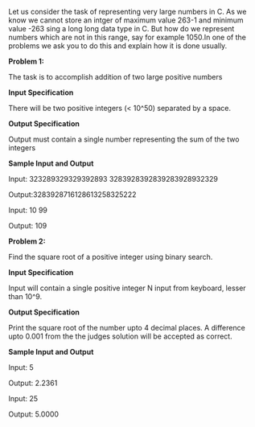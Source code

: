 Let us consider the task of representing very large numbers in C. As we know we cannot store an intger of maximum value 263-1 and minimum value -263 sing a long long data type in C. But how do we represent numbers which are not in this range, say for example 1050.In one of the problems we ask you to do this and explain how it is done usually.

**Problem 1:**

The task is to accomplish addition of two large positive numbers


**Input Specification**

There will be two positive integers (< 10^50) separated by a space.


**Output Specification**

Output must contain a single number representing the sum of the two integers


**Sample Input and Output**

Input: 323289329329392893 3283928392839283928932329

Output:3283928716128613258325222

Input: 10 99

Output: 109



**Problem 2:**

Find the square root of a positive integer using binary search.


**Input Specification**

Input will contain a single positive integer N input from keyboard, lesser than 10^9.


**Output Specification**

Print the square root of the number upto 4 decimal places. A difference upto 0.001 from the the judges solution will be accepted as correct.


**Sample Input and Output**

Input: 5

Output: 2.2361

Input: 25

Output: 5.0000